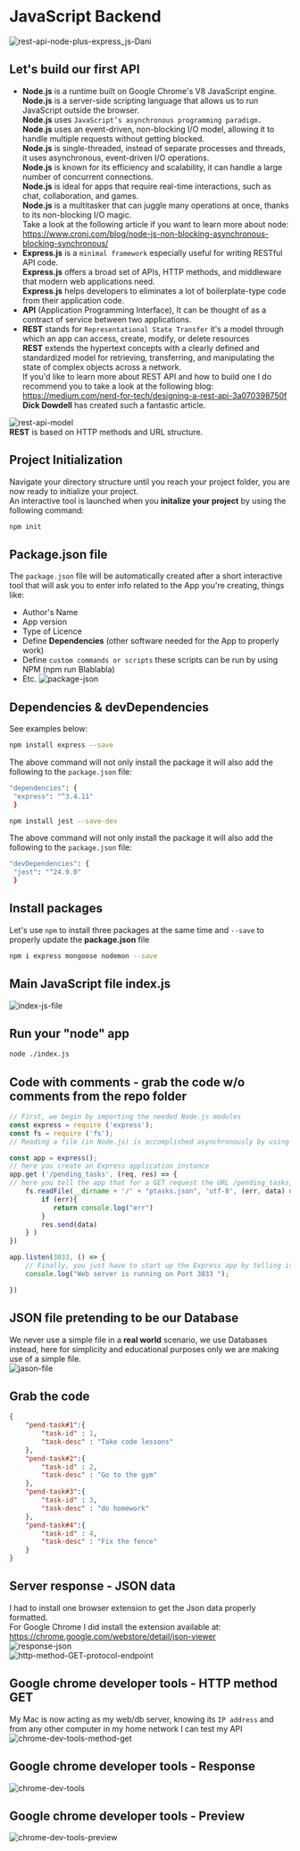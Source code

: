 # JavaScript Backend
![rest-api-node-plus-express_js-Dani](https://github.com/danielurra/node-first-api/assets/51704179/36235412-fc5a-48b6-83b9-e1acb697033f)<br>
## Let's build our first API
* **Node.js** is a runtime built on Google Chrome's V8 JavaScript engine.<br>
  **Node.js** is a server-side scripting language that allows us to run JavaScript outside the browser.<br>
  **Node.js** uses `JavaScript’s asynchronous programming paradigm.`<br>
  **Node.js** uses an event-driven, non-blocking I/O model, allowing it to handle multiple requests without getting blocked.<br>
  **Node.js** is single-threaded, instead of separate processes and threads, it uses asynchronous, event-driven I/O operations.<br>
  **Node.js** is known for its efficiency and scalability, it can handle a large number of concurrent connections.<br>
  **Node.js** is ideal for apps that require real-time interactions, such as chat, collaboration, and games.<br>
  **Node.js** is a multitasker that can juggle many operations at once, thanks to its non-blocking I/O magic.<br>
  Take a look at the following article if you want to learn more about node:<br>
  https://www.cronj.com/blog/node-js-non-blocking-asynchronous-blocking-synchronous/
* **Express.js** is a `minimal framework` especially useful for writing RESTful API code.<br>
  **Express.js** offers a broad set of APIs, HTTP methods, and middleware that modern web applications need.<br>
  **Express.js** helps developers to eliminates a lot of boilerplate-type code from their application code.<br>
* **API** (Application Programming Interface), It can be thought of as a contract of service between two applications.<br>
* **REST** stands for `Representational State Transfer` it's a model through which an app can access, create, modify, or delete resources<br>
  **REST** extends the hypertext concepts with a clearly defined and standardized model for retrieving, transferring, and manipulating the state of complex objects across a network.<br>
If you'd like to learn more about REST API and how to build one I do recommend you to take a look at the following blog:
https://medium.com/nerd-for-tech/designing-a-rest-api-3a070398750f<br>
**Dick Dowdell** has created such a fantastic article.<br>

![rest-api-model](https://github.com/danielurra/node-first-api/assets/51704179/5bd63cf9-26ac-4170-983e-ed52a6a70111)<br>
**REST** is based on HTTP methods and URL structure.
## Project Initialization
Navigate your directory structure until you reach your project folder, you are now ready to initialize your project.<br>
An interactive tool is launched when you **initalize your project** by using the following command:<br>
```bash
npm init
```
## Package.json file
The `package.json` file will be automatically created after a short interactive tool that will ask you to enter info related to the App you're creating, things like:<br>
* Author's Name
* App version
* Type of Licence
* Define **Dependencies** (other software needed for the App to properly work)
* Define `custom commands or scripts` these scripts can be run by using NPM (npm run Blablabla)
* Etc.
![package-json](https://github.com/danielurra/node-first-api/assets/51704179/ddabbd88-3ad6-4653-86c1-9a1fb5c520ef)<br>
## Dependencies & devDependencies
See examples below:<br>
```bash
npm install express --save
```
The above command will not only install the package it will also add the following to the `package.json` file:<br>
```bash
"dependencies": {
 "express": "^3.4.11"
 }
 ```
```bash
npm install jest --save-dev
```
The above command will not only install the package it will also add the following to the `package.json` file:<br>
```bash
"devDependencies": {
 "jest": "^24.9.0"
 }
```
## Install packages
Let's use `npm` to install three packages at the same time and `--save` to properly update the **package.json** file<br>
```bash
npm i express mongoose nodemon --save
```
## Main JavaScript file index.js
![index-js-file](https://github.com/danielurra/node-first-api/assets/51704179/0bc372fa-937b-4f37-9740-aa4e85d2e993)<br>
## Run your "node" app
```bash
node ./index.js
```
## Code with comments - grab the code w/o comments from the repo folder
```javascript
// First, we begin by importing the needed Node.js modules
const express = require ('express');
const fs = require ('fs');
// Reading a file (in Node.js) is accomplished asynchronously by using the file system (fs) module

const app = express();
// here you create an Express application instance
app.get ('/pending_tasks', (req, res) => {
// here you tell the app that for a GET request the URL /pending_tasks, execute the given function.
    fs.readFile(__dirname + '/' + "ptasks.json", 'utf-8', (err, data) => {
        if (err){
           return console.log("err")
        }
        res.send(data)
    } )
})

app.listen(3033, () => {
    // Finally, you just have to start up the Express app by telling it what port to listen on.
    console.log("Web server is running on Port 3033 ");

})
```
## JSON file pretending to be our Database
We never use a simple file in a **real world** scenario, we use Databases instead, here for simplicity and educational purposes only we are making use of a simple file.<br>
![jason-file](https://github.com/danielurra/node-first-api/assets/51704179/78778941-db6d-4833-b917-af68a0dd844f)<br>
## Grab the code
```json
{
    "pend-task#1":{
        "task-id" : 1,
        "task-desc" : "Take code lessons"
    },
    "pend-task#2":{
        "task-id" : 2,
        "task-desc" : "Go to the gym"
    },
    "pend-task#3":{
        "task-id" : 3,
        "task-desc" : "do homework"
    },
    "pend-task#4":{
        "task-id" : 4,
        "task-desc" : "Fix the fence"
    }
}

```
## Server response - JSON data
I had to install one browser extension to get the Json data properly formatted.<br>
For Google Chrome I did install the extension available at:<br>
https://chrome.google.com/webstore/detail/json-viewer<br>
![response-json](https://github.com/danielurra/node-first-api/assets/51704179/140e2620-d957-434c-a328-ab67c91e14ae)<br>
![http-method-GET-protocol-endpoint](https://github.com/danielurra/node-first-api/assets/51704179/15ee5b13-48e0-420d-bafc-55679f97897b)<br>

## Google chrome developer tools - HTTP method GET
My Mac is now acting as my web/db server, knowing its `IP address` and from any other computer in my home network I can test my API<br>
![chrome-dev-tools-method-get](https://github.com/danielurra/node-first-api/assets/51704179/de9a4a6e-c231-469d-b116-be10ba5030ca)<br>
## Google chrome developer tools - Response
![chrome-dev-tools](https://github.com/danielurra/node-first-api/assets/51704179/058659af-7649-462a-a583-58fad2dd49a1)<br>
## Google chrome developer tools - Preview
![chrome-dev-tools-preview](https://github.com/danielurra/node-first-api/assets/51704179/57f84472-08b6-477d-a37d-a0181719df88)<br>




